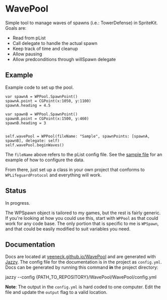 # WavePool

Simple tool to manage waves of spawns (i.e.: TowerDefense) in SpriteKit. Goals are:

- Read from pList
- Call delegate to handle the actual spawn
- Keep track of time and cleanup
- Allow pausing
- Allow predconditions through willSpawn delegate

## Example

Example code to set up the pool.

    var spawnA = WPPool.SpawnPoint()
    spawnA.point = CGPoint(x:1050, y:1100)
    spawnA.heading = 4.5

    var spawnB = WPPool.SpawnPoint()
    spawnB.point = CGPoint(x:1500, y:460)
    spawnB.heading = 3


    self.wavePool = WPPool(fileName: "Sample", spawnPoints: [spawnA, spawnB], delegate: self)
    self.wavePool.beginWaves()

The `fileName` above refers to the pList config file. See the [sample file](https://github.com/veeneck/WavePool/blob/master/sample.plist) for an example of how to configure the data.

From there, just set up a class in your own project that conforms to `WPLifeguardProtocol` and everything will work.

## Status

In progress.

The WPSpawn object is tailored to my games, but the rest is fairly generic. If you're looking at how you could use this, start with `WPPool` as that could work for any code base. The only portion that is specific to me is `WPSpawn`, and that could be easily modified to suit variables you need.

## Documentation

Docs are located at [veeneck.github.io/WavePool](http://veeneck.github.io/WavePool) and are generated with [Jazzy](https://github.com/Realm/jazzy). The config file for the documentation is in the project as `config.yml`. Docs can be generated by running this command **in** the project directory:

jazzy --config {PATH_TO_REPOSITORY}/WavePool/WavePool/config.yml

**Note**: The output in the `config.yml` is hard coded to one computer. Edit the file and update the `output` flag to a valid location.

